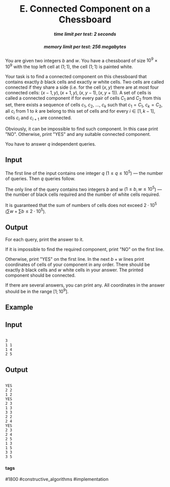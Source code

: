 <h1 style='text-align: center;'> E. Connected Component on a Chessboard</h1>

<h5 style='text-align: center;'>time limit per test: 2 seconds</h5>
<h5 style='text-align: center;'>memory limit per test: 256 megabytes</h5>

You are given two integers $b$ and $w$. You have a chessboard of size $10^9 \times 10^9$ with the top left cell at $(1; 1)$, the cell $(1; 1)$ is painted white.

Your task is to find a connected component on this chessboard that contains exactly $b$ black cells and exactly $w$ white cells. Two cells are called connected if they share a side (i.e. for the cell $(x, y)$ there are at most four connected cells: $(x - 1, y), (x + 1, y), (x, y - 1), (x, y + 1)$). A set of cells is called a connected component if for every pair of cells $C_1$ and $C_2$ from this set, there exists a sequence of cells $c_1$, $c_2$, ..., $c_k$ such that $c_1 = C_1$, $c_k = C_2$, all $c_i$ from $1$ to $k$ are belong to this set of cells and for every $i \in [1, k - 1]$, cells $c_i$ and $c_{i + 1}$ are connected.

Obviously, it can be impossible to find such component. In this case print "NO". Otherwise, print "YES" and any suitable connected component.

You have to answer $q$ independent queries.

## Input

The first line of the input contains one integer $q$ ($1 \le q \le 10^5$) — the number of queries. Then $q$ queries follow.

The only line of the query contains two integers $b$ and $w$ ($1 \le b, w \le 10^5$) — the number of black cells required and the number of white cells required.

It is guaranteed that the sum of numbers of cells does not exceed $2 \cdot 10^5$ ($\sum w + \sum b \le 2 \cdot 10^5$).

## Output

For each query, print the answer to it.

If it is impossible to find the required component, print "NO" on the first line.

Otherwise, print "YES" on the first line. In the next $b + w$ lines print coordinates of cells of your component in any order. There should be exactly $b$ black cells and $w$ white cells in your answer. The printed component should be connected.

If there are several answers, you can print any. All coordinates in the answer should be in the range $[1; 10^9]$.

## Example

## Input


```

3
1 1
1 4
2 5

```
## Output


```

YES
2 2
1 2
YES
2 3
1 3
3 3
2 2
2 4
YES
2 3
2 4
2 5
1 3
1 5
3 3
3 5

```


#### tags 

#1800 #constructive_algorithms #implementation 